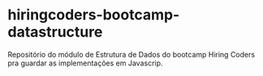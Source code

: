 # hiringcoders-bootcamp-datastructure
Repositório do módulo de Estrutura de Dados do bootcamp Hiring Coders pra guardar as implementações em Javascrip.
